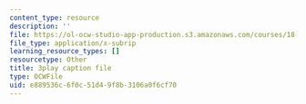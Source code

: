 ```yaml
---
content_type: resource
description: ''
file: https://ol-ocw-studio-app-production.s3.amazonaws.com/courses/18-06sc-linear-algebra-fall-2011/e889536c6f0c51d49f8b3106a0f6cf70_JibVXBElKL0.vtt
file_type: application/x-subrip
learning_resource_types: []
resourcetype: Other
title: 3play caption file
type: OCWFile
uid: e889536c-6f0c-51d4-9f8b-3106a0f6cf70
---
```

